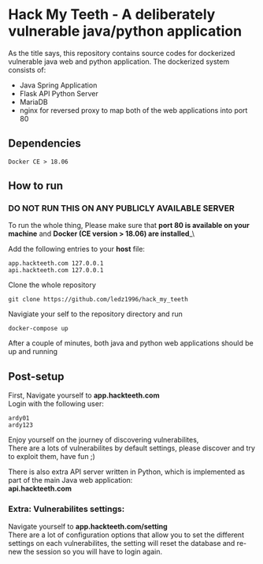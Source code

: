 # Hack My Teeth - A deliberately vulnerable java/python application

As the title says, this repository contains source codes for dockerized vulnerable java web and python application.
The dockerized system consists of:
 - Java Spring Application
 - Flask API Python Server
 - MariaDB
 - nginx for reversed proxy to map both of the web applications into port 80

## Dependencies

```
Docker CE > 18.06
```

## How to run

### __DO NOT RUN THIS ON ANY PUBLICLY AVAILABLE SERVER__

To run the whole thing,
Please make sure that __port 80 is available on your machine__ and __Docker (CE version > 18.06) are installed___\

Add the following entries to your __host__ file:
```
app.hackteeth.com 127.0.0.1
api.hackteeth.com 127.0.0.1
```
Clone the whole repository
```
git clone https://github.com/ledz1996/hack_my_teeth
```
Navigiate your self to the repository directory and run
```
docker-compose up
```
After a couple of minutes, both java and python web applications should be up and running

## Post-setup

First, Navigate yourself to __app.hackteeth.com__</br>
Login with the following user:
```
ardy01
ardy123
```

Enjoy yourself on the journey of discovering vulnerabilites,<br/>
There are a lots of vulnerabilites by default settings, please discover and try to exploit them, have fun ;)<br/>

There is also extra API server written in Python, which is implemented as part of the main Java web application:<br/>
__api.hackteeth.com__

### Extra: Vulnerabilites settings:

Navigate yourself to __app.hackteeth.com/setting__ <br/>
There are a lot of configuration options that allow you to set the different settings on each vulnerabilites, the setting will reset the database and re-new the session so you will have to login again.



